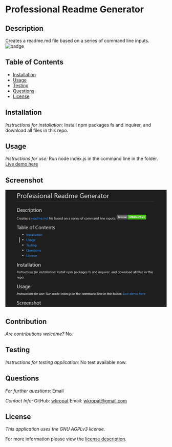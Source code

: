 # Professional Readme Generator
## Description
Creates a readme.md file based on a series of command line inputs.
![badge](https://img.shields.io/badge/license-GNUAGPLv3-brightorange)
## Table of Contents
  * [Installation](#installation)
  * [Usage](#usage)
  * [Testing](#testing)
  * [Questions](#questions)
  * [License](#license)
    
    
## Installation
    
  _Instructions for installation:_
  Install npm packages fs and inquirer, and download all files in this repo. 
      
## Usage
  _Instructions for use:_
  Run node index.js in the command line in the folder.
  [Live demo here](https://watch.screencastify.com/v/sPtNRWio3AjteinFmzGQ)
## Screenshot
![Screenshot](screenshot.PNG)
      
## Contribution
  _Are contributions welcome?_
  No.
      
## Testing
  _Instructions for testing application:_
  No test available now.
      
## Questions
      
  _For further questions:_
  Email
  
  _Contact Info:_
  GitHub: [wkropat](https://github.com/wkropat)
  Email: [wkropat@gmail.com](mailto:wkropat@gmail.com)
    
## License
      
  _This application uses the GNU AGPLv3 license._
      
  For more information please view the [license description](https://choosealicense.com/licenses/agpl-3.0/).
  
  
